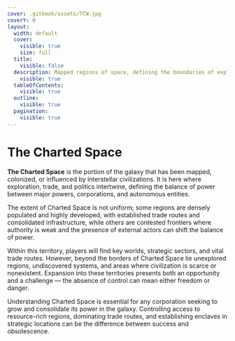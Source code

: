 ```yaml
---
cover: .gitbook/assets/TCW.jpg
coverY: 0
layout:
  width: default
  cover:
    visible: true
    size: full
  title:
    visible: false
  description: Mapped regions of space, defining the boundaries of exploration, commerce, and civilization.
    visible: true
  tableOfContents:
    visible: true
  outline:
    visible: true
  pagination:
    visible: true
---
```


# The Charted Space

**The Charted Space** is the portion of the galaxy that has been mapped, colonized, or influenced by interstellar civilizations. It is here where exploration, trade, and politics intertwine, defining the balance of power between major powers, corporations, and autonomous entities.

The extent of Charted Space is not uniform; some regions are densely populated and highly developed, with established trade routes and consolidated infrastructure, while others are contested frontiers where authority is weak and the presence of external actors can shift the balance of power.

Within this territory, players will find key worlds, strategic sectors, and vital trade routes. However, beyond the borders of Charted Space lie unexplored regions, undiscovered systems, and areas where civilization is scarce or nonexistent. Expansion into these territories presents both an opportunity and a challenge — the absence of control can mean either freedom or danger.

Understanding Charted Space is essential for any corporation seeking to grow and consolidate its power in the galaxy. Controlling access to resource-rich regions, dominating trade routes, and establishing enclaves in strategic locations can be the difference between success and obsolescence.
